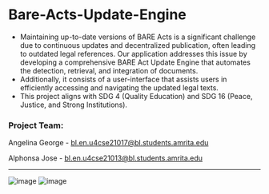 # Bare-Acts-Update-Engine
- Maintaining up-to-date versions of BARE Acts is a significant challenge due to continuous updates and decentralized publication, often leading to outdated legal references. Our application addresses this issue by developing a comprehensive BARE Act Update Engine that automates the detection, retrieval, and integration of documents. 
- Additionally, it consists of a user-interface that assists users in efficiently accessing and navigating the updated legal texts.
- This project  aligns with SDG 4 (Quality Education) and SDG 16 (Peace, Justice, and Strong Institutions).


### Project Team:

Angelina George - bl.en.u4cse21017@bl.students.amrita.edu

Alphonsa Jose - bl.en.u4cse21013@bl.students.amrita.edu

---
![image](https://github.com/user-attachments/assets/7458653f-ea3c-47f7-b9f1-d2b160f58b9a)
![image](https://github.com/user-attachments/assets/80ce8250-0192-4f4f-9a59-8485f237693a)






